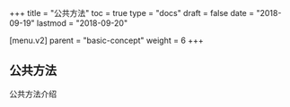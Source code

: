+++
title = "公共方法"
toc = true
type = "docs"
draft = false
date = "2018-09-19"
lastmod = "2018-09-20"

[menu.v2]
  parent = "basic-concept"
  weight = 6
+++

## 公共方法

公共方法介绍

